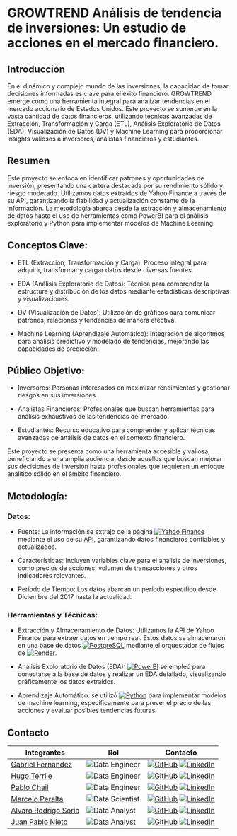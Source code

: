 # GROWTREND Análisis de tendencia de inversiones: Un estudio de acciones en el mercado financiero.

## Introducción

En el dinámico y complejo mundo de las inversiones, la capacidad de tomar decisiones informadas es clave para el éxito financiero. GROWTREND emerge como una herramienta integral para analizar tendencias en el mercado accionario de Estados Unidos. Este proyecto se sumerge en la vasta cantidad de datos financieros, utilizando técnicas avanzadas de Extracción, Transformación y Carga (ETL), Análisis Exploratorio de Datos (EDA), Visualización de Datos (DV) y Machine Learning para proporcionar insights valiosos a inversores, analistas financieros y estudiantes.

## Resumen

Este proyecto se enfoca en identificar patrones y oportunidades de inversión, presentando una cartera destacada por su rendimiento sólido y riesgo moderado. Utilizamos datos extraídos de Yahoo Finance a través de su API, garantizando la fiabilidad y actualización constante de la información. La metodología abarca desde la extracción y almacenamiento de datos hasta el uso de herramientas como PowerBI para el análisis exploratorio y Python para implementar modelos de Machine Learning.

## Conceptos Clave:

- ETL (Extracción, Transformación y Carga): Proceso integral para adquirir, transformar y cargar datos desde diversas fuentes.

- EDA (Análisis Exploratorio de Datos): Técnica para comprender la estructura y distribución de los datos mediante estadísticas descriptivas y visualizaciones.

- DV (Visualización de Datos): Utilización de gráficos para comunicar patrones, relaciones y tendencias de manera efectiva.

- Machine Learning (Aprendizaje Automático): Integración de algoritmos para análisis predictivo y modelado de tendencias, mejorando las capacidades de predicción.

## Público Objetivo:

- Inversores: Personas interesados en maximizar rendimientos y gestionar riesgos en sus inversiones.

- Analistas Financieros: Profesionales que buscan herramientas para análisis exhaustivos de las tendencias del mercado.

- Estudiantes: Recurso educativo para comprender y aplicar técnicas avanzadas de análisis de datos en el contexto financiero.

Este proyecto se presenta como una herramienta accesible y valiosa, beneficiando a una amplia audiencia, desde aquellos que buscan mejorar sus decisiones de inversión hasta profesionales que requieren un enfoque analítico sólido en el ámbito financiero.

## Metodología:

### Datos:

- Fuente: La información se extrajo de la página [![Yahoo Finance](https://img.shields.io/badge/Yahoo%20Finance-violet?style=for-the-badge&color=%23781FBA%20)
](https://finance.yahoo.com/) mediante el uso de su [API](https://github.com/ranaroussi/yfinance), garantizando datos financieros confiables y actualizados.

- Características: Incluyen variables clave para el análisis de inversiones, como precios de acciones, volumen de transacciones y otros indicadores relevantes.

- Período de Tiempo: Los datos abarcan un período específico desde Diciembre del 2017 hasta la actualidad.

### Herramientas y Técnicas:

- Extracción y Almacenamiento de Datos: Utilizamos la API de Yahoo Finance para extraer datos en tiempo real. Estos datos se almacenaron en una base de datos [![PostgreSQL](https://img.shields.io/badge/PostgreSQL-316192?style=for-the-badge&logo=postgresql&logoColor=white)](https://www.postgresql.org/) mediante el orquestador de flujos de [![Render](https://img.shields.io/badge/Render-black?style=for-the-badge)](https://render.com/).

- Análisis Exploratorio de Datos (EDA): [![PowerBI](https://img.shields.io/badge/PowerBI-F2C811?style=for-the-badge&logo=Power%20BI&logoColor=white)](https://powerbi.microsoft.com/es-es/desktop/) se empleó para conectarse a la base de datos y realizar un EDA detallado, visualizando gráficamente los datos extraídos.

- Aprendizaje Automático: se utilizó [![Python](https://img.shields.io/badge/Python-FFD43B?style=for-the-badge&logo=python&logoColor=blue)](https://www.python.org/) para implementar modelos de machine learning, específicamente para prever el precio de las acciones y evaluar posibles tendencias futuras.

## Contacto

| Integrantes | Rol | Contacto
|------------|------------|------------|
| [Gabriel Fernandez](https://github.com/gabfer1896) | ![Data Engineer](https://img.shields.io/badge/Data%20Engineer-black?style=for-the-badge&color=%2384b6f4) | [![GitHub](https://img.shields.io/badge/GitHub-100000?style=for-the-badge&logo=github&logoColor=white)](https://github.com/gabfer1896) [![LinkedIn](https://img.shields.io/badge/LinkedIn-0077B5?style=for-the-badge&logo=linkedin&logoColor=white)]()
| [Hugo Terrile](https://github.com/hterril) | ![Data Engineer](https://img.shields.io/badge/Data%20Engineer-black?style=for-the-badge&color=%2384b6f4) | [![GitHub](https://img.shields.io/badge/GitHub-100000?style=for-the-badge&logo=github&logoColor=white)](https://github.com/hterril) [![LinkedIn](https://img.shields.io/badge/LinkedIn-0077B5?style=for-the-badge&logo=linkedin&logoColor=white)](https://www.linkedin.com/in/hugo-terrile-it/)
| [Pablo Chail](https://github.com/Pablochail) | ![Data Engineer](https://img.shields.io/badge/Data%20Engineer-black?style=for-the-badge&color=%2384b6f4) | [![GitHub](https://img.shields.io/badge/GitHub-100000?style=for-the-badge&logo=github&logoColor=white)](https://github.com/Pablochail) [![LinkedIn](https://img.shields.io/badge/LinkedIn-0077B5?style=for-the-badge&logo=linkedin&logoColor=white)](https://www.linkedin.com/in/pablochail/)
| [Marcelo Peralta](https://github.com/Tato2013) | ![Data Scientist](https://img.shields.io/badge/Data%20Scientist-black?style=for-the-badge&color=%2377dd77) | [![GitHub](https://img.shields.io/badge/GitHub-100000?style=for-the-badge&logo=github&logoColor=white)](https://github.com/Tato2013) [![LinkedIn](https://img.shields.io/badge/LinkedIn-0077B5?style=for-the-badge&logo=linkedin&logoColor=white)](https://www.linkedin.com/in/marcelo-peralta2/)
| [Alvaro Rodrigo Soria](https://github.com/Alvarosc90) | ![Data Analyst](https://img.shields.io/badge/Data%20Analyst-black?style=for-the-badge&color=%23fdfd96) | [![GitHub](https://img.shields.io/badge/GitHub-100000?style=for-the-badge&logo=github&logoColor=white)](https://github.com/Alvarosc90) [![LinkedIn](https://img.shields.io/badge/LinkedIn-0077B5?style=for-the-badge&logo=linkedin&logoColor=white)](https://www.linkedin.com/in/alvaro-rodrigo-soria-casali-60422a135/)
| [Juan Pablo Nieto](https://github.com/JuanPabloNieto24) | ![Data Analyst](https://img.shields.io/badge/Data%20Analyst-black?style=for-the-badge&color=%23fdfd96) | [![GitHub](https://img.shields.io/badge/GitHub-100000?style=for-the-badge&logo=github&logoColor=white)](https://github.com/JuanPabloNieto24) [![LinkedIn](https://img.shields.io/badge/LinkedIn-0077B5?style=for-the-badge&logo=linkedin&logoColor=white)](https://www.linkedin.com/in/juan-pablo-nieto-perfil/)

